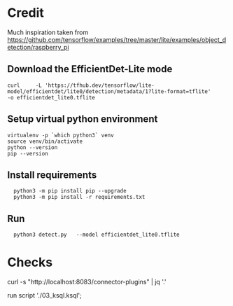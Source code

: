   
# Credit
Much inspiration taken from https://github.com/tensorflow/examples/tree/master/lite/examples/object_detection/raspberry_pi


## Download the EfficientDet-Lite mode
```
curl     -L 'https://tfhub.dev/tensorflow/lite-model/efficientdet/lite0/detection/metadata/1?lite-format=tflite'     -o efficientdet_lite0.tflite
```


## Setup virtual python environment 
 ``` 
virtualenv -p `which python3` venv
source venv/bin/activate
python --version
pip --version
```

## Install requirements
```
  python3 -m pip install pip --upgrade
  python3 -m pip install -r requirements.txt
```

## Run
```
  python3 detect.py   --model efficientdet_lite0.tflite
```


# Checks
curl -s "http://localhost:8083/connector-plugins" | jq '.'

run script './03_ksql.ksql';

 